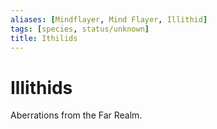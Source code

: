```yaml
---
aliases: [Mindflayer, Mind Flayer, Illithid]
tags: [species, status/unknown]
title: Ithilids
---
```



# Illithids

Aberrations from the Far Realm. 


